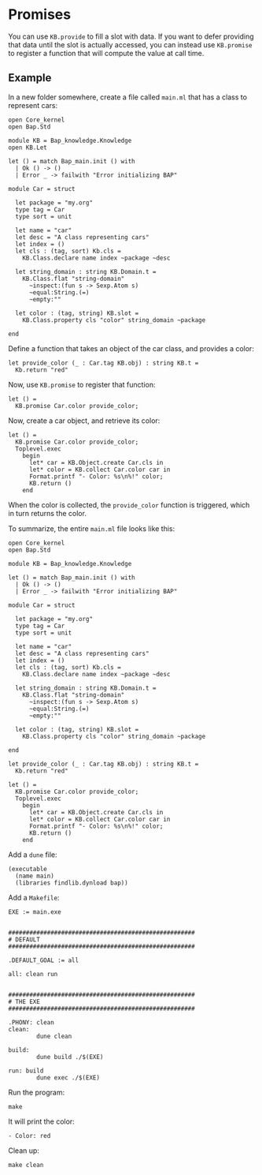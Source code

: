 # Promises

You can use `KB.provide` to fill a slot with data. If you want to defer providing that data until the slot is actually accessed, you can instead use `KB.promise` to register a function that will compute the value at call time.


## Example

In a new folder somewhere, create a file called `main.ml` that has a class to represent cars:

```
open Core_kernel
open Bap.Std

module KB = Bap_knowledge.Knowledge
open KB.Let

let () = match Bap_main.init () with
  | Ok () -> ()
  | Error _ -> failwith "Error initializing BAP"

module Car = struct

  let package = "my.org"
  type tag = Car
  type sort = unit

  let name = "car"
  let desc = "A class representing cars"
  let index = ()
  let cls : (tag, sort) Kb.cls =
    KB.Class.declare name index ~package ~desc

  let string_domain : string KB.Domain.t =
    KB.Class.flat "string-domain"
      ~inspect:(fun s -> Sexp.Atom s)
      ~equal:String.(=)
      ~empty:""

  let color : (tag, string) KB.slot =
    KB.Class.property cls "color" string_domain ~package

end
```

Define a function that takes an object of the car class, and provides a color:

```
let provide_color (_ : Car.tag KB.obj) : string KB.t =
  Kb.return "red"
```

Now, use `KB.promise` to register that function:

```
let () =
  KB.promise Car.color provide_color;
```

Now, create a car object, and retrieve its color:

```
let () =
  KB.promise Car.color provide_color;
  Toplevel.exec
    begin
      let* car = KB.Object.create Car.cls in
      let* color = KB.collect Car.color car in
      Format.printf "- Color: %s\n%!" color;
      KB.return ()
    end
```

When the color is collected, the `provide_color` function is triggered, which in turn returns the color.

To summarize, the entire `main.ml` file looks like this:

```
open Core_kernel
open Bap.Std

module KB = Bap_knowledge.Knowledge

let () = match Bap_main.init () with
  | Ok () -> ()
  | Error _ -> failwith "Error initializing BAP"

module Car = struct

  let package = "my.org"
  type tag = Car
  type sort = unit

  let name = "car"
  let desc = "A class representing cars"
  let index = ()
  let cls : (tag, sort) Kb.cls =
    KB.Class.declare name index ~package ~desc

  let string_domain : string KB.Domain.t =
    KB.Class.flat "string-domain"
      ~inspect:(fun s -> Sexp.Atom s)
      ~equal:String.(=)
      ~empty:""

  let color : (tag, string) KB.slot =
    KB.Class.property cls "color" string_domain ~package

end

let provide_color (_ : Car.tag KB.obj) : string KB.t =
  Kb.return "red"

let () =
  KB.promise Car.color provide_color;
  Toplevel.exec
    begin
      let* car = KB.Object.create Car.cls in
      let* color = KB.collect Car.color car in
      Format.printf "- Color: %s\n%!" color;
      KB.return ()
    end
```

Add a `dune` file:

```
(executable
  (name main)
  (libraries findlib.dynload bap))
```

Add a `Makefile`:

```
EXE := main.exe


#####################################################
# DEFAULT
#####################################################

.DEFAULT_GOAL := all

all: clean run


#####################################################
# THE EXE
#####################################################

.PHONY: clean
clean:
        dune clean

build:
        dune build ./$(EXE)

run: build
        dune exec ./$(EXE)
```

Run the program:

```
make
```

It will print the color:

```
- Color: red
```

Clean up:

```
make clean
```